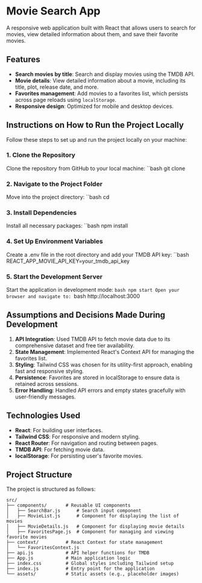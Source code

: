# Movie Search App

A responsive web application built with React that allows users to search for movies, view detailed information about them, and save their favorite movies.

## Features

- **Search movies by title**: Search and display movies using the TMDB API.
- **Movie details**: View detailed information about a movie, including its title, plot, release date, and more.
- **Favorites management**: Add movies to a favorites list, which persists across page reloads using `localStorage`.
- **Responsive design**: Optimized for mobile and desktop devices.

## Instructions on How to Run the Project Locally

Follow these steps to set up and run the project locally on your machine:

### 1. Clone the Repository
Clone the repository from GitHub to your local machine:
``bash
git clone <repository-url>
 
### 2. Navigate to the Project Folder

Move into the project directory:
``bash
cd <project-folder>

### 3. Install Dependencies
Install all necessary packages:
``bash
npm install

### 4. Set Up Environment Variables
Create a .env file in the root directory and add your TMDB API key:
``bash
REACT_APP_MOVIE_API_KEY=your_tmdb_api_key

### 5. Start the Development Server
Start the application in development mode:
``bash
npm start
Open your browser and navigate to:
``bash
http://localhost:3000


## Assumptions and Decisions Made During Development
1. **API Integration**: Used TMDB API to fetch movie data due to its comprehensive dataset and free tier availability.
2. **State Management**: Implemented React's Context API for managing the favorites list.
3. **Styling**: Tailwind CSS was chosen for its utility-first approach, enabling fast and responsive styling.
4. **Persistence**: Favorites are stored in localStorage to ensure data is retained across sessions.
5. **Error Handling**: Handled API errors and empty states gracefully with user-friendly messages.

## Technologies Used
- **React**: For building user interfaces.
- **Tailwind CSS**: For responsive and modern styling.
- **React Router**: For navigation and routing between pages.
- **TMDB API**: For fetching movie data.
- **localStorage**: For persisting user's favorite movies.

## Project Structure
The project is structured as follows:
```text
src/
├── components/       # Reusable UI components
│   ├── SearchBar.js      # Search input component
│   ├── MovieList.js      # Component for displaying the list of movies
│   ├── MovieDetails.js   # Component for displaying movie details
│   ├── FavoritesPage.js  # Component for managing and viewing favorite movies
├── context/          # React Context for state management
│   └── FavoritesContext.js
├── api.js            # API helper functions for TMDB
├── App.js            # Main application logic
├── index.css         # Global styles including Tailwind setup
├── index.js          # Entry point for the application
└── assets/           # Static assets (e.g., placeholder images)

